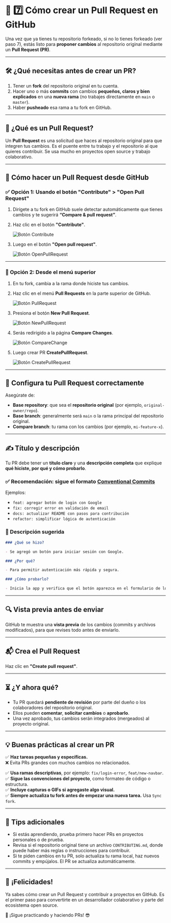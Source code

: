 # 🧩 7️⃣ Cómo crear un Pull Request en GitHub

Una vez que ya tienes tu repositorio forkeado, si no lo tienes forkeado (ver paso 7), estás listo para **proponer cambios** al repositorio original mediante un **Pull Request (PR)**.

---

## 🛠️ ¿Qué necesitas antes de crear un PR?

1. Tener un **fork** del repositorio original en tu cuenta.
2. Hacer uno o más **commits** con cambios **pequeños, claros y bien explicados** en una **nueva rama** (no trabajes directamente en `main` o `master`).
3. Haber **pusheado** esa rama a tu fork en GitHub.

---

## 🧭 ¿Qué es un Pull Request?

Un **Pull Request** es una solicitud que haces al repositorio original para que integren tus cambios. Es el puente entre tu trabajo y el repositorio al que quieres contribuir. Se usa mucho en proyectos open source y trabajo colaborativo.

---

## 🚀 Cómo hacer un Pull Request desde GitHub

### ✅ Opción 1: Usando el botón **"Contribute"** > **"Open Pull Request"**

1. Dirígete a tu fork en GitHub suele detectar automáticamente que tienes cambios y te sugerirá **“Compare & pull request”**.
2. Haz clic en el botón **"Contribute"**.

   ![Botón Contribute](https://github.com/gperzal/Apuntes-Generation/blob/main/comandos/git/assets/pr/Contribute.png)

3. Luego en el botón **"Open pull request"**.

   ![Botón OpenPullRequest](https://github.com/gperzal/Apuntes-Generation/blob/main/comandos/git/assets/pr/OpenPullRequest.png)

---

### 🔄 Opción 2: Desde el menú superior

1. En tu fork, cambia a la rama donde hiciste tus cambios.
2. Haz clic en el menú **Pull Requests** en la parte superior de GitHub.

   ![Botón PullRequest](https://github.com/gperzal/Apuntes-Generation/blob/main/comandos/git/assets/pr/PullRequests.png)

3. Presiona el botón **New Pull Request**.

   ![Botón NewPullRequest](https://github.com/gperzal/Apuntes-Generation/blob/main/comandos/git/assets/pr/NewPullRequest.png)

4. Serás redirigido a la página **Compare Changes**.

   ![Botón CompareChange](https://github.com/gperzal/Apuntes-Generation/blob/main/comandos/git/assets/pr/CompareChanges.png)

5. Luego crear PR **CreatePullRequest**.

   ![Botón CreatePullRequest](https://github.com/gperzal/Apuntes-Generation/blob/main/comandos/git/assets/pr/CreatePullRequest.png)

---

## 🧱 Configura tu Pull Request correctamente

Asegúrate de:

- **Base repository**: que sea el **repositorio original** (por ejemplo, `original-owner/repo`).
- **Base branch**: generalmente será `main` o la rama principal del repositorio original.
- **Compare branch**: tu rama con los cambios (por ejemplo, `mi-feature-x`).

---

## ✍️ Título y descripción

Tu PR debe tener un **título claro** y una **descripción completa** que explique **qué hiciste, por qué y cómo probarlo**.

### ✅ Recomendación: sigue el formato [**Conventional Commits**](https://www.conventionalcommits.org/)

Ejemplos:

- `feat: agregar botón de login con Google`
- `fix: corregir error en validación de email`
- `docs: actualizar README con pasos para contribución`
- `refactor: simplificar lógica de autenticación`

### 📝 Descripción sugerida

```markdown
### ¿Qué se hizo?

- Se agregó un botón para iniciar sesión con Google.

### ¿Por qué?

- Para permitir autenticación más rápida y segura.

### ¿Cómo probarlo?

- Inicia la app y verifica que el botón aparezca en el formulario de login.
```

---

## 🔍 Vista previa antes de enviar

GitHub te muestra una **vista previa** de los cambios (commits y archivos modificados), para que revises todo antes de enviarlo.

---

## 📬 Crea el Pull Request

Haz clic en **"Create pull request"**.

---

## ⏳ ¿Y ahora qué?

- Tu PR quedará **pendiente de revisión** por parte del dueño o los colaboradores del repositorio original.
- Ellos pueden **comentar**, **solicitar cambios** o **aprobarlo**.
- Una vez aprobado, tus cambios serán integrados (mergeados) al proyecto original.

---

## 💡 Buenas prácticas al crear un PR

✅ **Haz tareas pequeñas y específicas.**  
❌ Evita PRs grandes con muchos cambios no relacionados.

✅ **Usa ramas descriptivas**, por ejemplo: `fix/login-error`, `feat/new-navbar`.  
✅ **Sigue las convenciones del proyecto**, como formateo de código o estructura.  
✅ **Incluye capturas o GIFs si agregaste algo visual.**  
✅ **Siempre actualiza tu fork antes de empezar una nueva tarea.** Usa `Sync fork`.

---

## 🧪 Tips adicionales

- Si estás aprendiendo, prueba primero hacer PRs en proyectos personales o de prueba.
- Revisa si el repositorio original tiene un archivo `CONTRIBUTING.md`, donde puede haber más reglas o instrucciones para contribuir.
- Si te piden cambios en tu PR, solo actualiza tu rama local, haz nuevos commits y empújalos. El PR se actualiza automáticamente.

---

## 🎉 ¡Felicidades!

Ya sabes cómo crear un Pull Request y contribuir a proyectos en GitHub. Es el primer paso para convertirte en un desarrollador colaborativo y parte del ecosistema open source.

🚀 ¡Sigue practicando y haciendo PRs! 😎
